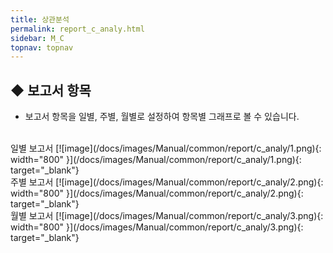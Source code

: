 ```yaml
---
title: 상관분석
permalink: report_c_analy.html
sidebar: M_C
topnav: topnav
---
```


## ◆ 보고서 항목
- 보고서 항목을 일별, 주별, 월별로 설정하여 항목별 그래프로 볼 수 있습니다.

<br />
일별 보고서
[![image](/docs/images/Manual/common/report/c_analy/1.png){: width="800" }](/docs/images/Manual/common/report/c_analy/1.png){: target="_blank"} 


<br />
주별 보고서
[![image](/docs/images/Manual/common/report/c_analy/2.png){: width="800" }](/docs/images/Manual/common/report/c_analy/2.png){: target="_blank"} 


 <br />
월별 보고서
[![image](/docs/images/Manual/common/report/c_analy/3.png){: width="800" }](/docs/images/Manual/common/report/c_analy/3.png){: target="_blank"} 
